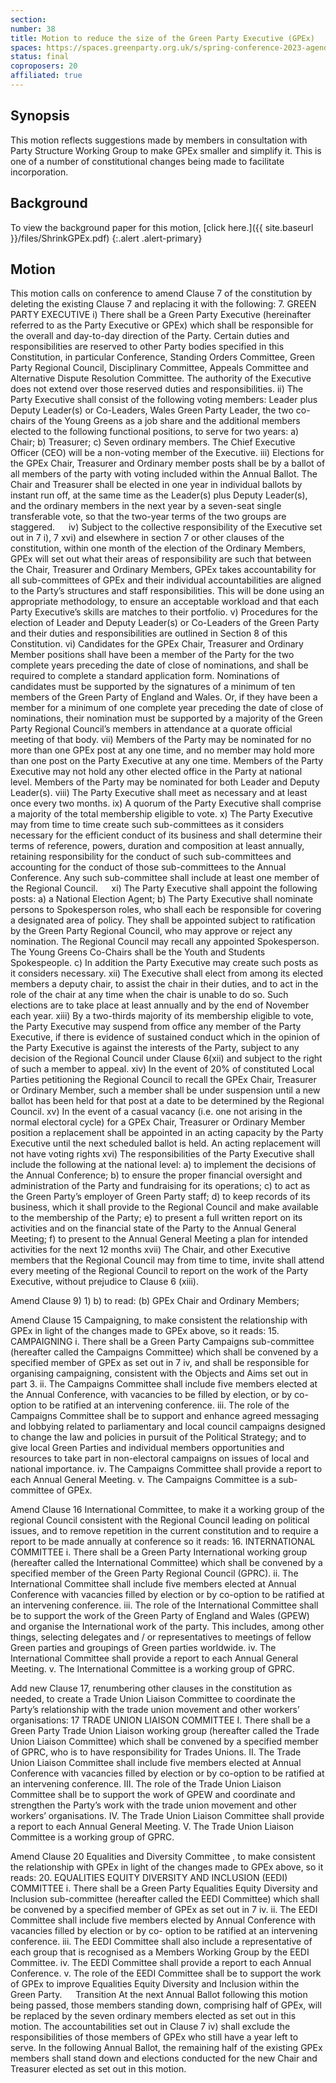 ```yaml
---
section:
number: 38
title: Motion to reduce the size of the Green Party Executive (GPEx)
spaces: https://spaces.greenparty.org.uk/s/spring-conference-2023-agenda-forum/?contentId=118307
status: final
coproposers: 20
affiliated: true  
---
```

## Synopsis
This motion reflects suggestions made by members in consultation with Party Structure Working Group to make GPEx smaller and simplify it.  This is one of a number of constitutional changes being made to facilitate incorporation.

## Background
To view the background paper for this motion, [click here.]({{ site.baseurl }}/files/ShrinkGPEx.pdf)
{:.alert .alert-primary}

## Motion
This motion calls on conference to amend Clause 7 of the constitution by deleting the existing Clause 7 and replacing it with the following:
7.	GREEN PARTY EXECUTIVE
i)	There shall be a Green Party Executive (hereinafter referred to as the Party Executive or GPEx) which shall be responsible for the overall and day-to-day direction of the Party. Certain duties and responsibilities are reserved to other Party bodies specified in this Constitution, in particular Conference, Standing Orders Committee, Green Party Regional Council, Disciplinary Committee, Appeals Committee and Alternative Dispute Resolution Committee. The authority of the Executive does not extend over those reserved duties and responsibilities.
ii)	The Party Executive shall consist of the following voting members: Leader plus Deputy Leader(s) or Co-Leaders, Wales Green Party Leader, the two co-chairs of the Young Greens as a job share and the additional members elected to the following functional positions, to serve for two years:
a)	Chair;
b)	Treasurer;
c)	Seven ordinary members.
The Chief Executive Officer (CEO) will be a non-voting member of the Executive.
iii)	Elections for the GPEx Chair, Treasurer and Ordinary member posts shall be by a ballot of all members of the party with voting included within the Annual Ballot.  The Chair and Treasurer shall be elected in one year in individual ballots by instant run off, at the same time as the Leader(s) plus Deputy Leader(s), and the ordinary members in the next year by a seven-seat single transferable vote, so that the two-year terms of the two groups are staggered.
 
iv)	Subject to the collective responsibility of the Executive set out in 7 i), 7 xvi) and elsewhere in section 7 or other clauses of the constitution, within one month of the election of the Ordinary Members, GPEx will set out what their areas of responsibility are such that between the Chair, Treasurer and Ordinary Members, GPEx takes accountability for all sub-committees of GPEx and their individual accountabilities are aligned to the Party’s structures and staff responsibilities. This will be done using an appropriate methodology, to ensure an acceptable workload and that each Party Executive’s skills are matches to their portfolio.
v)	Procedures for the election of Leader and Deputy Leader(s) or Co-Leaders of the Green Party and their duties and responsibilities are outlined in Section 8 of this Constitution.
vi)	Candidates for the GPEx Chair, Treasurer and Ordinary Member positions shall have been a member of the Party for the two complete years preceding the date of close of nominations, and shall be required to complete a standard application form. Nominations of candidates must be supported by the signatures of a minimum of ten members of the Green Party of England and Wales. Or, if they have been a member for a minimum of one complete year preceding the date of close of nominations, their nomination must be supported by a majority of the Green Party Regional Council’s members in attendance at a quorate official meeting of that body.
vii)	Members of the Party may be nominated for no more than one GPEx post at any one time, and no member may hold more than one post on the Party Executive at any one time. Members of the Party Executive may not hold any other elected office in the Party at national level. Members of the Party may be nominated for both Leader and Deputy Leader(s).
viii)	The Party Executive shall meet as necessary and at least once every two months.
ix)	A quorum of the Party Executive shall comprise a majority of the total membership eligible to vote.
x)	The Party Executive may from time to time create such sub-committees as it considers necessary for the efficient conduct of its business and shall determine their terms of reference, powers, duration and composition at least annually, retaining responsibility for the conduct of such sub-committees and accounting for the conduct of those sub-committees to the Annual Conference. Any such sub-committee shall include at least one member of the Regional Council.
 
xi)	The Party Executive shall appoint the following posts:
a)	a National Election Agent;
b)	The Party Executive shall nominate persons to Spokesperson roles, who shall each be responsible for covering a designated area of policy. They shall be appointed subject to ratification by the Green Party Regional Council, who may approve or reject any nomination. The Regional Council may recall any appointed Spokesperson. The Young Greens Co-Chairs shall be the Youth and Students Spokespeople.
c)	In addition the Party Executive may create such posts as it considers necessary.
xii)	The Executive shall elect from among its elected members a deputy chair, to assist the chair in their duties, and to act in the role of the chair at any time when the chair is unable to do so. Such elections are to take place at least annually and by the end of November each year.
xiii)	By a two-thirds majority of its membership eligible to vote, the Party Executive may suspend from office any member of the Party Executive, if there is evidence of sustained conduct which in the opinion of the Party Executive is against the interests of the Party, subject to any decision of the Regional Council under Clause 6(xii) and subject to the right of such a member to appeal.
xiv)	In the event of 20% of constituted Local Parties petitioning the Regional Council to recall the GPEx Chair, Treasurer or Ordinary Member, such a member shall be under suspension until a new ballot has been held for that post at a date to be determined by the Regional Council.
xv)	In the event of a casual vacancy (i.e. one not arising in the normal electoral cycle) for a GPEx Chair, Treasurer or Ordinary Member position a replacement shall be appointed in an acting capacity by the Party Executive until the next scheduled ballot is held.  An acting replacement will not have voting rights
xvi)	The responsibilities of the Party Executive shall include the following at the national level:
a)	to implement the decisions of the Annual Conference;
b)	to ensure the proper financial oversight and administration of the Party and fundraising for its operations;
c)	to act as the Green Party’s employer of Green Party staff;
d)	to keep records of its business, which it shall provide to the Regional Council and make available to the membership of the Party;
e)	to present a full written report on its activities and on the financial state of the Party to the Annual General Meeting;
f)	to present to the Annual General Meeting a plan for intended activities for the next 12 months
xvii)	The Chair, and other Executive members that the Regional Council may from time to time, invite shall attend every meeting of the Regional Council to report on the work of the Party Executive, without prejudice to Clause 6 (xiii).

Amend Clause 9) 1) b) to read:
(b) GPEx Chair and Ordinary Members;

Amend Clause 15 Campaigning, to make consistent the relationship with GPEx in light of the changes made to GPEx above, so it reads:
15.	CAMPAIGNING
i.	There shall be a Green Party Campaigns sub-committee (hereafter called the Campaigns Committee) which shall be convened by a specified member of GPEx as set out in 7 iv, and shall be responsible for organising campaigning, consistent with the Objects and Aims set out in part 3.
ii.	The Campaigns Committee shall include five members elected at the Annual Conference, with vacancies to be filled by election, or by co-option to be ratified at an intervening conference.
iii.	The role of the Campaigns Committee shall be to support and enhance agreed messaging and lobbying related to parliamentary and local council campaigns designed to change the law and policies in pursuit of the Political Strategy; and to give local Green Parties and individual members opportunities and resources to take part in non-electoral campaigns on issues of local and national importance.
iv.	The Campaigns Committee shall provide a report to each Annual General Meeting.
v.	The Campaigns Committee is a sub-committee of GPEx.

Amend Clause 16 International Committee, to make it a working group of the regional Council consistent with the Regional Council leading on political issues, and to remove repetition in the current constitution and to require a report to be made annually at conference so it reads:
16.	INTERNATIONAL COMMITTEE
i.	There shall be a Green Party International working group (hereafter called the International Committee) which shall be convened by a specified member of the Green Party Regional Council (GPRC).
ii.	The International Committee shall include five members elected at Annual Conference with vacancies filled by election or by co-option to be ratified at an intervening conference.
iii.	The role of the International Committee shall be to support the work of the Green Party of England and Wales (GPEW) and organise the International work of the party. This includes, among other things, selecting delegates and / or representatives to meetings of fellow Green parties and groupings of Green parties worldwide.
iv.	The International Committee shall provide a report to each Annual General Meeting.
v.	The International Committee is a working group of GPRC.

Add new Clause 17, renumbering other clauses in the constitution as needed, to create a Trade Union Liaison Committee to coordinate the Party’s relationship with the trade union movement and other workers’ organisations:
17	TRADE UNION LIAISON COMMITTEE
I.	There shall be a Green Party Trade Union Liaison working group (hereafter called the Trade Union Liaison Committee) which shall be convened by a specified member of GPRC, who is to have responsibility for Trades Unions.
II.	The Trade Union Liaison Committee shall include five members elected at Annual Conference with vacancies filled by election or by co-option to be ratified at an intervening conference.
III.	The role of the Trade Union Liaison Committee shall be to support the work of GPEW and coordinate and strengthen the Party’s work with the trade union movement and other workers’ organisations.
IV.	The Trade Union Liaison Committee shall provide a report to each Annual General Meeting.
V.	The Trade Union Liaison Committee is a working group of GPRC.

Amend Clause 20 Equalities and Diversity Committee , to make consistent the relationship with GPEx in light of the changes made to GPEx above, so it reads:
20.	 EQUALITIES EQUITY DIVERSITY AND INCLUSION (EEDI) COMMITTEE
i.	There shall be a Green Party Equalities Equity Diversity and Inclusion sub-committee (hereafter called the EEDI Committee) which shall be convened by a specified member of GPEx as set out in 7 iv.
ii.	The EEDI Committee shall include five members elected by Annual Conference with vacancies filled by election or by co- option to be ratified at an intervening conference.
iii.	The EEDI Committee shall also include a representative of each group that is recognised as a Members Working Group by the EEDI Committee.
iv.	The EEDI Committee shall provide a report to each Annual Conference.
v.	The role of the EEDI Committee shall be to support the work of GPEx to improve Equalities Equity Diversity and Inclusion within the Green Party.
 
Transition
At the next Annual Ballot following this motion being passed, those members standing down, comprising half of GPEx, will be replaced by the seven ordinary members elected as set out in this motion.
The accountabilities set out in Clause 7 iv) shall exclude the responsibilities of those members of GPEx who still have a year left to serve.
In the following Annual Ballot, the remaining half of the existing GPEx members shall stand down and elections conducted for the new Chair and Treasurer elected as set out in this motion.
